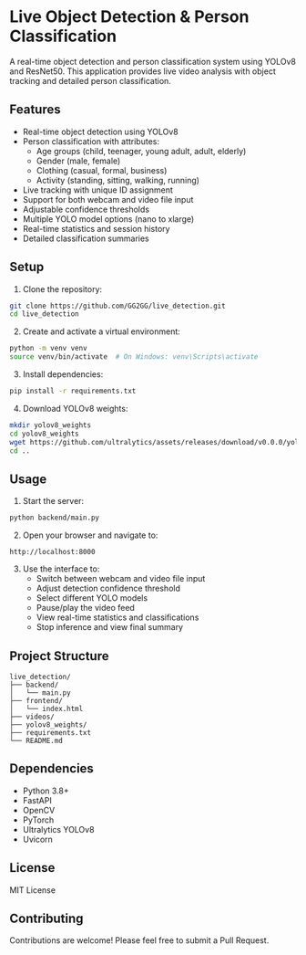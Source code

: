 # Live Object Detection & Person Classification

A real-time object detection and person classification system using YOLOv8 and ResNet50. This application provides live video analysis with object tracking and detailed person classification.

## Features

- Real-time object detection using YOLOv8
- Person classification with attributes:
  - Age groups (child, teenager, young adult, adult, elderly)
  - Gender (male, female)
  - Clothing (casual, formal, business)
  - Activity (standing, sitting, walking, running)
- Live tracking with unique ID assignment
- Support for both webcam and video file input
- Adjustable confidence thresholds
- Multiple YOLO model options (nano to xlarge)
- Real-time statistics and session history
- Detailed classification summaries

## Setup

1. Clone the repository:
```bash
git clone https://github.com/GG2GG/live_detection.git
cd live_detection
```

2. Create and activate a virtual environment:
```bash
python -m venv venv
source venv/bin/activate  # On Windows: venv\Scripts\activate
```

3. Install dependencies:
```bash
pip install -r requirements.txt
```

4. Download YOLOv8 weights:
```bash
mkdir yolov8_weights
cd yolov8_weights
wget https://github.com/ultralytics/assets/releases/download/v0.0.0/yolov8m.pt
cd ..
```

## Usage

1. Start the server:
```bash
python backend/main.py
```

2. Open your browser and navigate to:
```
http://localhost:8000
```

3. Use the interface to:
   - Switch between webcam and video file input
   - Adjust detection confidence threshold
   - Select different YOLO models
   - Pause/play the video feed
   - View real-time statistics and classifications
   - Stop inference and view final summary

## Project Structure

```
live_detection/
├── backend/
│   └── main.py
├── frontend/
│   └── index.html
├── videos/
├── yolov8_weights/
├── requirements.txt
└── README.md
```

## Dependencies

- Python 3.8+
- FastAPI
- OpenCV
- PyTorch
- Ultralytics YOLOv8
- Uvicorn

## License

MIT License

## Contributing

Contributions are welcome! Please feel free to submit a Pull Request. 
